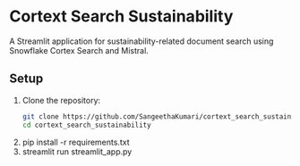 # Cortext Search Sustainability

A Streamlit application for sustainability-related document search using Snowflake Cortex Search and Mistral.

## Setup
1. Clone the repository:
   ```bash
   git clone https://github.com/SangeethaKumari/cortext_search_sustainability.git
   cd cortext_search_sustainability

2. pip install -r requirements.txt
3. streamlit run streamlit_app.py

